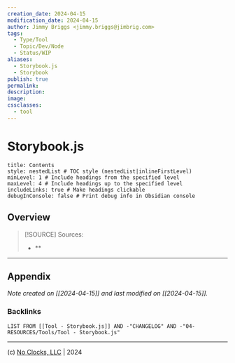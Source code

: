```yaml
---
creation_date: 2024-04-15
modification_date: 2024-04-15
author: Jimmy Briggs <jimmy.briggs@jimbrig.com>
tags:
  - Type/Tool
  - Topic/Dev/Node
  - Status/WIP
aliases:
  - Storybook.js
  - Storybook
publish: true
permalink:
description:
image:
cssclasses:
  - tool
---
```



# Storybook.js

```table-of-contents
title: Contents 
style: nestedList # TOC style (nestedList|inlineFirstLevel)
minLevel: 1 # Include headings from the specified level
maxLevel: 4 # Include headings up to the specified level
includeLinks: true # Make headings clickable
debugInConsole: false # Print debug info in Obsidian console
```

## Overview

> [!SOURCE] Sources:
> - **

***

## Appendix

*Note created on [[2024-04-15]] and last modified on [[2024-04-15]].*

### Backlinks

```dataview
LIST FROM [[Tool - Storybook.js]] AND -"CHANGELOG" AND -"04-RESOURCES/Tools/Tool - Storybook.js"
```

***

(c) [No Clocks, LLC](https://github.com/noclocks) | 2024